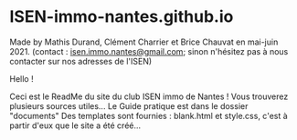 # ISEN-immo-nantes.github.io
Made by Mathis Durand, Clément Charrier et Brice Chauvat en mai-juin 2021.
(contact : isen.immo.nantes@gmail.com; sinon n'hésitez pas à nous contacter sur nos adresses de l'ISEN)

Hello !

Ceci est le ReadMe du site du club ISEN immo de Nantes !
Vous trouverez plusieurs sources utiles...
Le Guide pratique est dans le dossier "documents"
Des templates sont fournies : blank.html et style.css, c'est à partir d'eux que le site a été créé...

